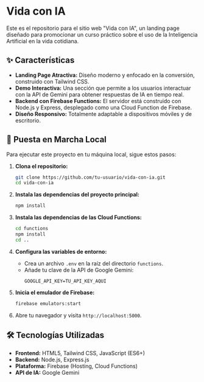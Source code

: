 # Vida con IA

Este es el repositorio para el sitio web "Vida con IA", un landing page diseñado para promocionar un curso práctico sobre el uso de la Inteligencia Artificial en la vida cotidiana.

## ✨ Características

- **Landing Page Atractiva:** Diseño moderno y enfocado en la conversión, construido con Tailwind CSS.
- **Demo Interactiva:** Una sección que permite a los usuarios interactuar con la API de Gemini para obtener respuestas de IA en tiempo real.
- **Backend con Firebase Functions:** El servidor está construido con Node.js y Express, desplegado como una Cloud Function de Firebase.
- **Diseño Responsivo:** Totalmente adaptable a dispositivos móviles y de escritorio.

## 🚀 Puesta en Marcha Local

Para ejecutar este proyecto en tu máquina local, sigue estos pasos:

1.  **Clona el repositorio:**
    ```bash
    git clone https://github.com/tu-usuario/vida-con-ia.git
    cd vida-con-ia
    ```

2.  **Instala las dependencias del proyecto principal:**
    ```bash
    npm install
    ```

3.  **Instala las dependencias de las Cloud Functions:**
    ```bash
    cd functions
    npm install
    cd ..
    ```

4.  **Configura las variables de entorno:**
    - Crea un archivo `.env` en la raíz del directorio `functions`.
    - Añade tu clave de la API de Google Gemini:
      ```
      GOOGLE_API_KEY=TU_API_KEY_AQUI
      ```

5.  **Inicia el emulador de Firebase:**
    ```bash
    firebase emulators:start
    ```

6.  Abre tu navegador y visita `http://localhost:5000`.

## 🛠️ Tecnologías Utilizadas

- **Frontend:** HTML5, Tailwind CSS, JavaScript (ES6+)
- **Backend:** Node.js, Express.js
- **Plataforma:** Firebase (Hosting, Cloud Functions)
- **API de IA:** Google Gemini
